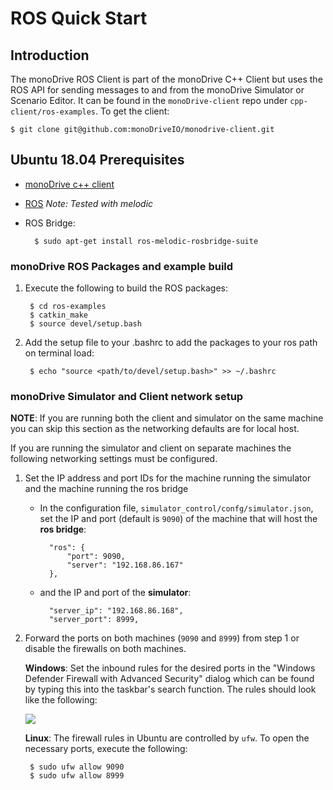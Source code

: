 # ROS Quick Start

## Introduction

The monoDrive ROS Client is part of the monoDrive C++ Client but uses the ROS 
API for sending messages to and from the monoDrive Simulator or Scenario Editor.
It can be found in the `monoDrive-client` repo under `cpp-client/ros-examples`. 
To get the client:

    $ git clone git@github.com:monoDriveIO/monodrive-client.git

## Ubuntu 18.04 Prerequisites

- [monoDrive c++ client](https://github.com/monoDriveIO/monodrive-client/blob/master/cpp-client/README.md#monodrive-c++-client)

- [ROS](http://wiki.ros.org/melodic/Installation/Ubuntu) *Note: Tested with melodic*

- ROS Bridge: 

        $ sudo apt-get install ros-melodic-rosbridge-suite

### monoDrive ROS Packages and example build

1. Execute the following to build the ROS packages: 

        $ cd ros-examples
        $ catkin_make
        $ source devel/setup.bash

2. Add the setup file to your .bashrc to add the packages to your ros path on terminal load:

        $ echo "source <path/to/devel/setup.bash>" >> ~/.bashrc

### monoDrive Simulator and Client network setup

**NOTE**: If you are running both the client and simulator on the same machine 
you can skip this section as the networking defaults are for local host.

If you are running the simulator and client on separate machines the following 
networking settings must be configured.

1. Set the IP address and port IDs for the machine running the simulator and the machine running the ros bridge

    - In the configuration file, `simulator_control/confg/simulator.json`, set the IP and port (default is `9090`) of the machine that will host the **ros bridge**:

            "ros": {
                "port": 9090,
                "server": "192.168.86.167"
            },

    - and the IP and port of the **simulator**:

            "server_ip": "192.168.86.168",
            "server_port": 8999,

2. Forward the ports on both machines (`9090` and `8999`) from step 1 or disable 
the firewalls on both machines.

    **Windows**: Set the inbound rules for the desired ports in the "Windows 
    Defender Firewall with Advanced Security" dialog which can be found by 
    typing this into the taskbar's search function. The rules should look like 
    the following:

    <p class="img_container">
        <img class="wide_img" src="../imgs/windows_firewall_rules.png">
    </p>

    **Linux**: The firewall rules in Ubuntu are controlled by `ufw`. To open the
    necessary ports, execute the following:

        $ sudo ufw allow 9090
        $ sudo ufw allow 8999
